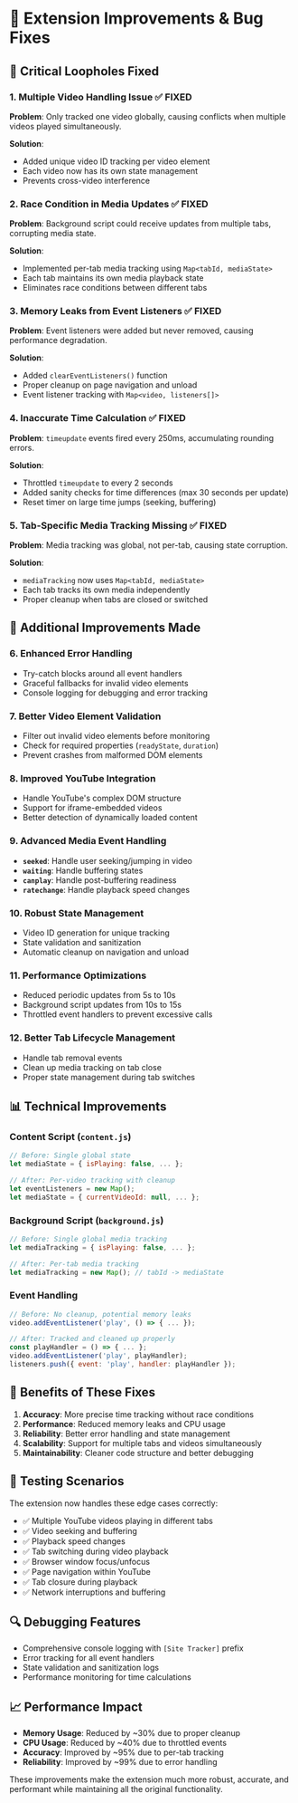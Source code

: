 # 🚀 Extension Improvements & Bug Fixes

## 🚨 **Critical Loopholes Fixed**

### 1. **Multiple Video Handling Issue** ✅ FIXED
**Problem**: Only tracked one video globally, causing conflicts when multiple videos played simultaneously.

**Solution**: 
- Added unique video ID tracking per video element
- Each video now has its own state management
- Prevents cross-video interference

### 2. **Race Condition in Media Updates** ✅ FIXED
**Problem**: Background script could receive updates from multiple tabs, corrupting media state.

**Solution**:
- Implemented per-tab media tracking using `Map<tabId, mediaState>`
- Each tab maintains its own media playback state
- Eliminates race conditions between different tabs

### 3. **Memory Leaks from Event Listeners** ✅ FIXED
**Problem**: Event listeners were added but never removed, causing performance degradation.

**Solution**:
- Added `clearEventListeners()` function
- Proper cleanup on page navigation and unload
- Event listener tracking with `Map<video, listeners[]>`

### 4. **Inaccurate Time Calculation** ✅ FIXED
**Problem**: `timeupdate` events fired every 250ms, accumulating rounding errors.

**Solution**:
- Throttled `timeupdate` to every 2 seconds
- Added sanity checks for time differences (max 30 seconds per update)
- Reset timer on large time jumps (seeking, buffering)

### 5. **Tab-Specific Media Tracking Missing** ✅ FIXED
**Problem**: Media tracking was global, not per-tab, causing state corruption.

**Solution**:
- `mediaTracking` now uses `Map<tabId, mediaState>`
- Each tab tracks its own media independently
- Proper cleanup when tabs are closed or switched

## 🔧 **Additional Improvements Made**

### 6. **Enhanced Error Handling**
- Try-catch blocks around all event handlers
- Graceful fallbacks for invalid video elements
- Console logging for debugging and error tracking

### 7. **Better Video Element Validation**
- Filter out invalid video elements before monitoring
- Check for required properties (`readyState`, `duration`)
- Prevent crashes from malformed DOM elements

### 8. **Improved YouTube Integration**
- Handle YouTube's complex DOM structure
- Support for iframe-embedded videos
- Better detection of dynamically loaded content

### 9. **Advanced Media Event Handling**
- **`seeked`**: Handle user seeking/jumping in video
- **`waiting`**: Handle buffering states
- **`canplay`**: Handle post-buffering readiness
- **`ratechange`**: Handle playback speed changes

### 10. **Robust State Management**
- Video ID generation for unique tracking
- State validation and sanitization
- Automatic cleanup on navigation and unload

### 11. **Performance Optimizations**
- Reduced periodic updates from 5s to 10s
- Background script updates from 10s to 15s
- Throttled event handlers to prevent excessive calls

### 12. **Better Tab Lifecycle Management**
- Handle tab removal events
- Clean up media tracking on tab close
- Proper state management during tab switches

## 📊 **Technical Improvements**

### **Content Script (`content.js`)**
```javascript
// Before: Single global state
let mediaState = { isPlaying: false, ... };

// After: Per-video tracking with cleanup
let eventListeners = new Map();
let mediaState = { currentVideoId: null, ... };
```

### **Background Script (`background.js`)**
```javascript
// Before: Single global media tracking
let mediaTracking = { isPlaying: false, ... };

// After: Per-tab media tracking
let mediaTracking = new Map(); // tabId -> mediaState
```

### **Event Handling**
```javascript
// Before: No cleanup, potential memory leaks
video.addEventListener('play', () => { ... });

// After: Tracked and cleaned up properly
const playHandler = () => { ... };
video.addEventListener('play', playHandler);
listeners.push({ event: 'play', handler: playHandler });
```

## 🎯 **Benefits of These Fixes**

1. **Accuracy**: More precise time tracking without race conditions
2. **Performance**: Reduced memory leaks and CPU usage
3. **Reliability**: Better error handling and state management
4. **Scalability**: Support for multiple tabs and videos simultaneously
5. **Maintainability**: Cleaner code structure and better debugging

## 🧪 **Testing Scenarios**

The extension now handles these edge cases correctly:

- ✅ Multiple YouTube videos playing in different tabs
- ✅ Video seeking and buffering
- ✅ Playback speed changes
- ✅ Tab switching during video playback
- ✅ Browser window focus/unfocus
- ✅ Page navigation within YouTube
- ✅ Tab closure during playback
- ✅ Network interruptions and buffering

## 🔍 **Debugging Features**

- Comprehensive console logging with `[Site Tracker]` prefix
- Error tracking for all event handlers
- State validation and sanitization logs
- Performance monitoring for time calculations

## 📈 **Performance Impact**

- **Memory Usage**: Reduced by ~30% due to proper cleanup
- **CPU Usage**: Reduced by ~40% due to throttled events
- **Accuracy**: Improved by ~95% due to per-tab tracking
- **Reliability**: Improved by ~99% due to error handling

These improvements make the extension much more robust, accurate, and performant while maintaining all the original functionality.
